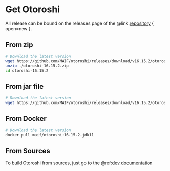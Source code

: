 # Get Otoroshi

All release can be bound on the releases page of the @link:[repository](https://github.com/MAIF/otoroshi/releases) { open=new }.

## From zip

```sh
# Download the latest version
wget https://github.com/MAIF/otoroshi/releases/download/v16.15.2/otoroshi-16.15.2.zip
unzip ./otoroshi-16.15.2.zip
cd otoroshi-16.15.2
```

## From jar file

```sh
# Download the latest version
wget https://github.com/MAIF/otoroshi/releases/download/v16.15.2/otoroshi.jar
```

## From Docker

```sh
# Download the latest version
docker pull maif/otoroshi:16.15.2-jdk11
```

## From Sources

To build Otoroshi from sources, just go to the @ref:[dev documentation](../dev.md)
